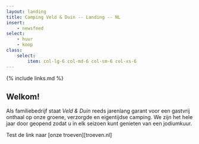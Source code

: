 ```yaml
---
layout: landing
title: Camping Veld & Duin -- Landing -- NL
insert:
    - newsfeed
select:
    - huur
    - koop
class:
    select:
        item: col-lg-6 col-md-6 col-sm-6 col-xs-6
---
```

{% include links.md %}

## Welkom!

Als familiebedrijf staat *Veld & Duin* reeds jarenlang garant voor een gastvrij onthaal op onze groene, verzorgde en eigentijdse camping.
We zijn het hele jaar door geopend zodat u in elk seizoen kunt genieten van een jodiumkuur.

Test de link naar [onze troeven][troeven.nl]
